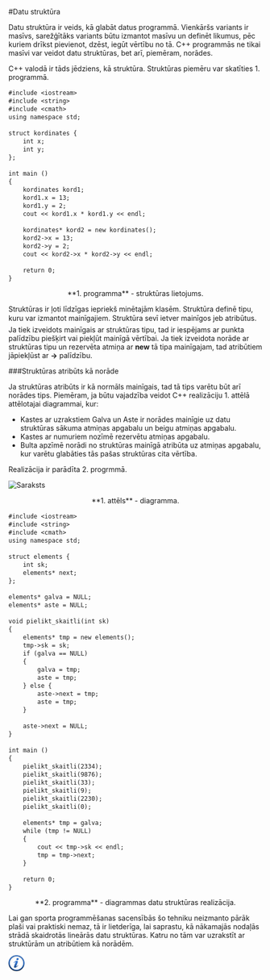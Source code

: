 #Datu struktūra

Datu struktūra ir veids, kā glabāt datus programmā. Vienkāršs variants ir masīvs, sarežģītāks variants būtu izmantot masīvu un definēt likumus, pēc kuriem drīkst pievienot, dzēst, iegūt vērtību no tā. C++ programmās ne tikai masīvi var veidot datu struktūras, bet arī, piemēram, norādes.

C++ valodā ir tāds jēdziens, kā struktūra. Struktūras piemēru var skatīties 1. programmā.

```
#include <iostream>
#include <string>
#include <cmath>
using namespace std;

struct kordinates {
    int x;
    int y;
};

int main ()
{
    kordinates kord1;
    kord1.x = 13;
    kord1.y = 2;
    cout << kord1.x * kord1.y << endl;

    kordinates* kord2 = new kordinates();
    kord2->x = 13;
    kord2->y = 2;
    cout << kord2->x * kord2->y << endl;

    return 0;
}
```

<center>**1. programma** - struktūras lietojums.</center>

Struktūras ir ļoti līdzīgas iepriekš minētajām klasēm. Struktūra definē tipu, kuru var izmantot mainīgajiem. Struktūra sevī ietver mainīgos jeb atribūtus. Ja tiek izveidots mainīgais ar struktūras tipu, tad ir iespējams ar punkta palīdzību piešķirt vai piekļūt mainīgā vērtībai. Ja tiek izveidota norāde ar struktūras tipu un rezervēta atmiņa ar **new** tā tipa mainīgajam, tad atribūtiem jāpiekļūst ar **->** palīdzību.

###Struktūras atribūts kā norāde

Ja struktūras atribūts ir kā normāls mainīgais, tad tā tips varētu būt arī norādes tips. Piemēram, ja būtu vajadzība veidot C++ realizāciju 1. attēlā attēlotajai diagrammai, kur:

- Kastes ar uzrakstiem Galva un Aste ir norādes mainīgie uz datu struktūras sākuma atmiņas apgabalu un beigu atmiņas apgabalu.
- Kastes ar numuriem nozīmē rezervētu atmiņas apgabalu.
- Bulta apzīmē norādi no struktūras mainīgā atribūta uz atmiņas apgabalu, kur varētu glabāties tās pašas struktūras cita vērtība.


Realizācija ir parādīta 2. progrmmā.

![Saraksts](/media/theory/list.png)

<center>**1. attēls** - diagramma.</center>

```
#include <iostream>
#include <string>
#include <cmath>
using namespace std;

struct elements {
    int sk;
    elements* next;
};

elements* galva = NULL;
elements* aste = NULL;

void pielikt_skaitli(int sk)
{
    elements* tmp = new elements();
    tmp->sk = sk;
    if (galva == NULL)
    {
        galva = tmp;
        aste = tmp;
    } else {
        aste->next = tmp;
        aste = tmp;
    }

    aste->next = NULL;
}

int main ()
{
    pielikt_skaitli(2334);
    pielikt_skaitli(9876);
    pielikt_skaitli(33);
    pielikt_skaitli(9);
    pielikt_skaitli(2230);
    pielikt_skaitli(0);

    elements* tmp = galva;
    while (tmp != NULL)
    {
        cout << tmp->sk << endl;
        tmp = tmp->next;
    }

    return 0;
}
```

<center>**2. programma** - diagrammas datu struktūras realizācija.</center>

Lai gan sporta programmēšanas sacensībās šo tehniku neizmanto pārāk plaši vai praktiski nemaz, tā ir lietderīga, lai saprastu, kā nākamajās nodaļās strādā skaidrotās lineārās datu struktūras. Katru no tām var uzrakstīt ar struktūrām un atribūtiem kā norādēm.

<a href="http://www.cplusplus.com/doc/tutorial/structures/" target="_blank">![Vairāk informācija](/media/theory/information.png)</a>